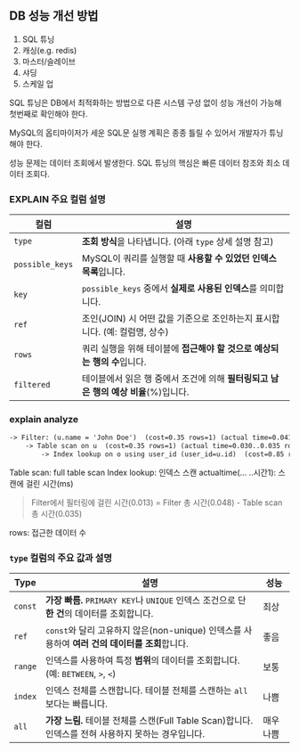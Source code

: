 ## DB 성능 개선 방법

1. SQL 튜닝
2. 캐싱(e.g. redis)
3. 마스터/슬레이브
4. 샤딩
5. 스케일 업

SQL 튜닝은 DB에서 최적화하는 방법으로 다른 시스템 구성 없이 성능 개선이 가능해 첫번째로 확인해야 한다.

MySQL의 옵티마이저가 세운 SQL문 실행 계획은 종종 틀릴 수 있어서 개발자가 튜닝 해야 한다.

성능 문제는 데이터 조회에서 발생한다. SQL 튜닝의 핵심은 빠른 데이터 참조와 최소 데이터 조회다.

### EXPLAIN 주요 컬럼 설명

| 컬럼            | 설명                                                                               |
| --------------- | ---------------------------------------------------------------------------------- |
| `type`          | **조회 방식**을 나타냅니다. (아래 `type` 상세 설명 참고)                           |
| `possible_keys` | MySQL이 쿼리를 실행할 때 **사용할 수 있었던 인덱스 목록**입니다.                   |
| `key`           | `possible_keys` 중에서 **실제로 사용된 인덱스**를 의미합니다.                      |
| `ref`           | 조인(JOIN) 시 어떤 값을 기준으로 조인하는지 표시합니다. (예: 컬럼명, 상수)         |
| `rows`          | 쿼리 실행을 위해 테이블에 **접근해야 할 것으로 예상되는 행의 수**입니다.           |
| `filtered`      | 테이블에서 읽은 행 중에서 조건에 의해 **필터링되고 남은 행의 예상 비율**(%)입니다. |

### explain analyze

```txt
-> Filter: (u.name = 'John Doe')  (cost=0.35 rows=1) (actual time=0.041..0.048 rows=1 loops=1)
    -> Table scan on u  (cost=0.35 rows=1) (actual time=0.030..0.035 rows=1 loops=1)
        -> Index lookup on o using user_id (user_id=u.id)  (cost=0.85 rows=1) (actual time=0.071..0.089 rows=2 loops=1)
```

Table scan: full table scan
Index lookup: 인덱스 스캔
actualtime(... ..시간1): 스캔에 걸린 시간(ms)

> Filter에서 필터링에 걸린 시간(0.013) = Filter 총 시간(0.048) - Table scan 총 시간(0.035)

rows: 접근한 데이터 수

### `type` 컬럼의 주요 값과 설명

| Type    | 설명                                                                                                | 성능      |
| ------- | --------------------------------------------------------------------------------------------------- | --------- |
| `const` | **가장 빠름.** `PRIMARY KEY`나 `UNIQUE` 인덱스 조건으로 단 **한 건**의 데이터를 조회합니다.         | 최상      |
| `ref`   | `const`와 달리 고유하지 않은(non-unique) 인덱스를 사용하여 **여러 건의 데이터를 조회**합니다.       | 좋음      |
| `range` | 인덱스를 사용하여 특정 **범위**의 데이터를 조회합니다. (예: `BETWEEN`, `>`, `<`)                    | 보통      |
| `index` | 인덱스 전체를 스캔합니다. 테이블 전체를 스캔하는 `all`보다는 빠릅니다.                              | 나쁨      |
| `all`   | **가장 느림.** 테이블 전체를 스캔(Full Table Scan)합니다. 인덱스를 전혀 사용하지 못하는 경우입니다. | 매우 나쁨 |
